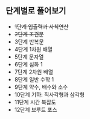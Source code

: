 ## 단계별로 풀어보기
- ~~1단계 입출력과 사칙연산~~
- ~~2단계 조건문~~
- 3단계 반복문
- 4단계 1차원 배열
- 5단계 문자열
- 6단계 심화 1
- 7단계 2차원 배열
- 8단계 일반 수학 1
- 9단계 약수, 배수와 소수
- 10단계 기하: 직사각형과 삼각형
- 11단계 시간 복잡도
- 12단계 브루트 포스
